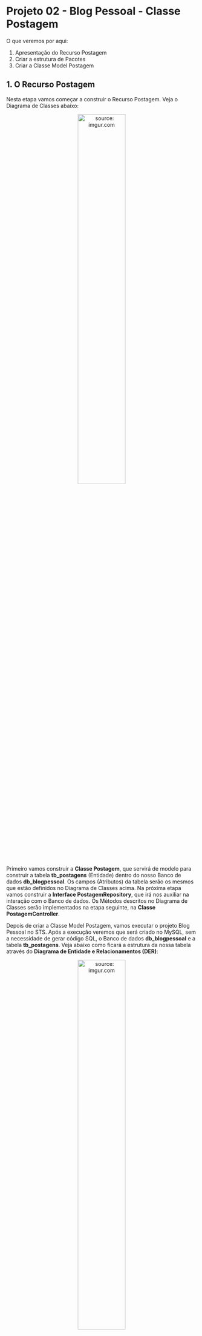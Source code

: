 <h1>Projeto 02 - Blog Pessoal - Classe Postagem</h1>

O que veremos por aqui:

1. Apresentação do Recurso Postagem
2. Criar a estrutura de Pacotes
3. Criar a Classe Model Postagem

<h2>1. O Recurso Postagem</h2>

Nesta etapa vamos começar a construir o Recurso Postagem. Veja o Diagrama de Classes abaixo: 

<div align="center"><img src="https://i.imgur.com/aKmFiA1.png" title="source: imgur.com" width="50%"/></div>

<br />

Primeiro vamos construir a **Classe Postagem**, que servirá de modelo para construir a tabela **tb_postagens** (Entidade) dentro do nosso Banco de dados **db_blogpessoal**. Os campos (Atributos) da tabela serão os mesmos que estão definidos no Diagrama de Classes acima. Na próxima etapa vamos construir a **Interface PostagemRepository**, que irá nos auxiliar na interação com o Banco de dados. Os Métodos descritos no Diagrama de Classes serão implementados na etapa seguinte, na **Classe PostagemController**.

Depois de criar a Classe Model Postagem, vamos executar o projeto Blog Pessoal no STS. Após a execução veremos que será criado no MySQL, sem a necessidade de gerar código SQL, o Banco de dados **db_blogpessoal** e a tabela **tb_postagens**. Veja abaixo como ficará a estrutura da nossa tabela através do **Diagrama de Entidade e Relacionamentos (DER)**:

<div align="center"><img src="https://i.imgur.com/jyU9az1.png" title="source: imgur.com" width="50%"/></div>

O **Dicionário de dados da nossa tabela tb_postagens** será o seguinte:

| Atributo   | Tipo de dado  | Descrição                                         | Chave |
| ---------- | ------------- | ------------------------------------------------- | ----- |
| **id**     | BIGINT        | Identificador único                               | PK    |
| **titulo** | VARCHAR(100)  | Título da postagem                                |       |
| **texto**  | VARCHAR(1000) | Conteúdo da postagem                              |       |
| **data**   | DATETIME(6)   | Data e hora da publicação/atualização da postagem |       |

<br />

<h2>👣 Passo 01 - Criar o Pacote Model</h2>

Na Source Folder Principal (**src/main/java**), observe que foi criado o pacote principal da nossa aplicação (**com.generation.blogpessoal**), onde todo o nosso código será desenvolvido. Na figura abaixo, podemos visualizar o pacote:

<div align="center"><img src="https://i.imgur.com/vTW7QkW.png" title="source: imgur.com" /></div>

Vamos criar dentro do pacote principal, sub pacotes que chamaremos de **Camadas**. Dentro destes sub pacotes, iremos criar as Classes e Interfaces da nossa aplicação, seguindo o modelo MVC.  Para criarmos o Recurso Postagem, vamos precisar de 3 Camadas:

| Camada         | Descrição                                                    |
| -------------- | ------------------------------------------------------------ |
| **Model**     | Camada responsável pela abstração dos nossos Objetos em registros das nossas tabelas, que serão geradas no Banco de dados. As Classes criadas nesta camada representam os objetos que serão persistidos no Banco de dados. |
| **Repository** | Camada responsável por implementar as Interfaces, que contém diversos Métodos pré-implementados para a  manipulação de dados de uma entidade, como Métodos para salvar, deletar,  listar e recuperar dados da Classe. Para criar estas Interfaces basta Herdar (extends) a Interface JpaRepository. |
| **Controller** | Camada responsável por receber todas as Requisições HTTP (HTTP Request), enviadas por um Cliente HTTP (Insomnia, Postman ou o Front-end da aplicação), para a nossa aplicação e responder (HTTP Response) as requisições de acordo com o resultado do processamento da requisição no Back-end. |

<br />

| <img src="https://i.imgur.com/vVDBDG0.png" title="source: imgur.com" width="200px"/> | <div align="left"> **ALERTA DE BSM:** *Mantenha a Atenção aos Detalhes ao criar a Camada Model. Um erro muito comum é criar os pacotes na Source Folder de Testes (imagem abaixo), ao invés de criar na Source Folder Principal.* </div> |
| ------------------------------------------------------------ | ------------------------------------------------------------ |

<br />

<div align="center"><img src="https://i.imgur.com/1SgI3ny.png" title="source: imgur.com" /></div>

Vamos começar criando a Camada Model:

1. No lado esquerdo superior, na Guia **Package explorer**, clique com o botão direito do mouse sobre a Package **com.generation.blogpessoal**, na Source Folder **src/main/java** e clique na opção  **New 🡪 Package**.

<div align="center"><img src="https://i.imgur.com/fAgudU6.png" title="source: imgur.com" /></div>

2. Na janela **New Java Package**, no item **Name**, acrescente no final do nome da Package **.model**, como mostra a figura abaixo:

<div align="center"><img src="https://i.imgur.com/tjKWK8p.png" title="source: imgur.com" /></div>

3. Clique no botão **Finish** para concluir.

A estrutura de pacotes da aplicação ficará igual a figura abaixo:

<div align="center"><img src="https://i.imgur.com/DwBPt9a.png" title="source: imgur.com" /></div>

<br />

<h2>👣 Passo 02 - Criar a Classe Postagem na Camada Model</h2>

Agora vamos criar a Classe Model que chamaremos de **Postagem**.

1. Clique com o botão direito do mouse sobre o **Pacote Model** (**com.generation.blogpessoal.model**), na Source Folder Principal (**src/main/java**), como mostra a figura abaixo:
2. Na sequência, clique na opção **New 🡪 Class**

<div align="center"><img src="https://i.imgur.com/1OmfACh.png" title="source: imgur.com" /></div>

3. Na janela **New Java Class**, no item **Name**, digite o nome da Classe (**Postagem**), como mostra a figura abaixo:

<div align="center"><img src="https://i.imgur.com/L4GTVy2.png" title="source: imgur.com" /></div>

4. Clique no botão **Finish** para concluir.
4. Na imagem abaixo, vemos a Classe Postagem, criada dentro da camada model:

<div align="center"><img src="https://i.imgur.com/2SRpAEm.png" title="source: imgur.com" /></div>

Agora vamos criar o código da **Classe Model Postagem**, como mostra a imagem abaixo:

 <div align="left"><img src="https://i.imgur.com/M5zecPp.png" title="source: imgur.com" /></div>

Vamos analisar o código:

**Linha 1:** Através do comando **package**, estamos informando o nome do pacote (camada), onde a Classe foi criada. Esta informação é inserida automaticamente pelo STS ao criar a Classe.

**Linhas 3 a 13:** Através do comando **import**, estamos indicados todos os pacotes que contém as Classes que estão sendo utilizadas na Classe Postagem.

| <img src="https://i.imgur.com/hOgWvSc.png" title="source: imgur.com" width="100px"/> | <div align="left"> **ATENÇÃO:** *Observe que nas linhas 7 a 13, as Classes estão sendo importadas do pacote Jakarta. Este pacote está disponível apenas a partir da versão 3.0.0 do Spring. Para versões anteriores do Spring, o pacote se chamava javax. Mantenha atenção aos detalhes ao importar os pacotes ou utilize o atalho CTRL + SHIFT + O, para efetuar a importação automática.* </div> |
| ------------------------------------------------------------ | ------------------------------------------------------------ |

**Linha 15:** A Anotação **@Entity** indica que esta Classe define uma entidade, ou seja, ela será utilizada para gerar uma tabela no Banco de dados da aplicação.

**Linha 16:** A Anotação **@Table** indica o nome da Tabela no Banco de dados. Caso esta anotação não seja declarada, o Banco de dados criará a tabela com o mesmo nome da Classe Model (Postagem). Observe que o nome da Tabela segue o padrão utilizado no SQL **tb_nome-da-tabela** (tb_postagens). O prefixo **tb** indica que se trata de uma Table (Tabela). O nome da Tabela é recomendado que seja **o mesmo da Classe Model** (postagem), em **letras minúsculas**, **sem espaços em branco ou caracteres especiais e acentos**. Observe que o **nome da tabela está no plural**, porque serão armazenadas várias postagens.

**Nas Linhas 21, 25, 29 e 32** foram criados os Atributos da Classe Postagem, que foram definidos no Diagrama de Classes acima. Veja na tabela abaixo a conversão de **Tipo de dados Java 🡪 MySQL**

| Atributo   | Tipo de dado Java                                            | Tipo de dado MySQL |
| ---------- | ------------------------------------------------------------ | ------------------ |
| **id**     | Long | BIGINT             |
| **titulo** | String | VARCHAR(100)       |
| **texto**  | String | VARCHAR(1000)      |
| **data**   | LocalDateTime | DATETIME(6)               |

| <img src="https://i.imgur.com/RfjtOFi.png" title="source: imgur.com" width="120px"/> | <div align="left">**DICA:** *Para relembrar os tipos de dados em Java, <a href="java_tipos.md">clique aqui</a> e explore os principais tipos de dados e Classes que o Java oferece.* </div> |
| ------------------------------------------------------------ | ------------------------------------------------------------ |

Observe que acima de cada Atributo foram adicionadas algumas Anotações. Estas anotações tem a função de configurar os parâmetros do Banco de dados e criar validações para os dados que serão inseridos no Objeto da Classe Postagem (tamanho, formato e etc).

**Linha 19:** A Anotação **@Id** inidica que o Atributo anotado será a **Chave Primária** (Primary Key - PK) da Tabela **tb_postagens**.

**Linha 20:** A Anotação **@GeneratedValue** indica que a **Chave Primária** será gerada pelo Banco de dados. O parâmetro **strategy** indica de que forma esta **Chave Primária** será gerada. A Estratégia **GenerationType.IDENTITY** indica que a Chave Primária será gerada pelo Banco de dados através da opção **auto-incremento** (auto-increment) do SQL, que gera uma sequência numérica iniciando em 1. Veja outras estratégias de geração da Chave Primária no <a href="#anexo2"><b>Anexo II</b></a>.

| <img src="https://i.imgur.com/hOgWvSc.png" title="source: imgur.com" width="80px"/> | <div align="left"> **ATENÇÃO:** *Não confundir o auto-incremento do Banco de Dados que inicia em 1 com o índice de um Array (Vetor ou Matriz) que inicia em 0.* </div> |
| ------------------------------------------------------------ | ------------------------------------------------------------ |

**Nas linhas 23 e 27:** A anotação **@NotBlank** não permite que o Atributo seja **Nulo ou contenha apenas espaços em branco**. Você pode configurar uma mensagem para o usuário através do Atributo **message**.

**Nas linhas 24 e 28:** A anotação **@Size** define o valor **Mínimo (min)** e o valor **Máximo (max)** de caracteres do Atributo. Não é obrigatório configurar os 2 parâmetros. Como o parâmetro **max** foi configurado, observe que o mesmo valor informado será inserido na definição dos Atributos **titulo** (**varchar(100)**) e texto (**varchar(1000)**) na tabela **tb_postagens** no Banco de dados. Você pode configurar uma mensagem para o usuário através do Atributo **message**.

| <img src="https://i.imgur.com/RfjtOFi.png" title="source: imgur.com" width="120px"/> | <div align="left">**DICA:** *Acesse o <a href="guia_jpa.md">Guia do JPA</a> e explore outras opções de Validação para os Atributos. Essas validações serão muito úteis em seus projetos futuros.* </div> |
| ------------------------------------------------------------ | ------------------------------------------------------------ |

**Na linha 31:** A anotação **@UpdateTimestamp** configura o Atributo **data** como **Timestamp**, ou seja, o Spring se encarregará de obter a data e a hora do Sistema Operacional e inserir no Atributo **data** toda vez que um Objeto da Classe Postagem for criado ou atualizado. 

<br />

<div align="left"><img src="https://i.imgur.com/sv8IEe1.png" title="source: imgur.com" width="25px"/> <a href="https://www.baeldung.com/jpa-entities#entity" target="_blank"><b>Documentação: <i>@Entity</i></b></a></div>

<div align="left"><img src="https://i.imgur.com/sv8IEe1.png" title="source: imgur.com" width="25px"/> <a href="https://www.baeldung.com/jpa-entities#table" target="_blank"><b>Documentação: <i>@Table</i></b></a></div>

<div align="left"><img src="https://i.imgur.com/sv8IEe1.png" title="source: imgur.com" width="25px"/> <a href="https://www.baeldung.com/jpa-entities#id" target="_blank"><b>Documentação: <i>@Id</i></b></a></div>

<div align="left"><img src="https://i.imgur.com/sv8IEe1.png" title="source: imgur.com" width="25px"/> <a href="https://www.baeldung.com/hibernate-identifiers" target="_blank"><b>Documentação: <i>@GeneratedValue</i></b></a></div>

<div align="left"><img src="https://i.imgur.com/sv8IEe1.png" title="source: imgur.com" width="25px"/> <a href="https://www.baeldung.com/javax-validation" target="_blank"><b>Documentação: <i>@NotBlank e @Size</i></b></a></div>

<div align="left"><img src="https://i.imgur.com/sv8IEe1.png" title="source: imgur.com" width="25px"/> <a href="https://thorben-janssen.com/persist-creation-update-timestamps-hibernate/" target="_blank"><b>Documentação: <i>@UpdateTimestamp</i></b></a></div>

<br />


<h2>👣 Passo 03 - Criar os Métodos Get e Set</h2>

Depois de criarmos os Atributos, precisamos criar os **Métodos Get e Set** para todos os Atributos da Classe. O Método Construtor não será necessário porquê o Spring utiliza um recurso chamado **Injeção de Dependência** (veremos na Classe PostagemController).

1. Posicione o cursor do mouse no ponto onde será criado os Métodos Get e Set.
2. No menu **Source**, clique na opção **Generate Getters and Setters...**

<div align="center"><img src="https://i.imgur.com/hgjkFLK.png" title="source: imgur.com" /></div>

3. Na tela **Generate Getters and Setters**, Clique no botão **Select All** para selecionar todos os Atributos e clique no botão **Generate**.

<div align="center"><img src="https://i.imgur.com/3M4zmbN.png" title="source: imgur.com" /></div>

4. A geração dos Métodos ficará igual a imagem abaixo:

<div align="left"><img src="https://i.imgur.com/UFCS81z.png" title="source: imgur.com" /></div>

5. Para concluir, não esqueça de **Salvar** a Classe.

<br />

<div align="left"><img src="https://i.imgur.com/JACNZiR.png" title="source: imgur.com" width="25px"/> <a href="https://github.com/conteudoGeneration/backend_blog_pessoal/blob/02-blog_pessoal_crud_02/blogpessoal/src/main/java/com/generation/blogpessoal/model/Postagem.java" target="_blank"><b>Código fonte da Classe Postagem</b></a></div>


<br />

<h2>👣 Passo 04 - Executar o projeto</h2>

1. No **STS**, na **Package Explorer**, clique na pasta **src/main/java** e na sequência clique no pacote principal **com.generation.blogpessoal**.
2. Clique com o botão direito do mouse sobre o arquivo **BlogpessoalApplication.java**.

<div align="center"><img src="https://i.imgur.com/Hz7v2S0.png" title="source: imgur.com" /></div>

3. No menu que será aberto, clique na opção **Run AS 🡪 Spring Boot App** como mostra a ﬁgura abaixo:

<div align="center"><img src="https://i.imgur.com/K9o5TpC.png" title="source: imgur.com" /></div>

<br />

Outra forma de executar o seu Projeto Spring é utilizando o **Spring Boot Dashboard**, como mostra a imagem abaixo:

<div align="center"><img src="https://i.imgur.com/7DPZUc8.png" title="source: imgur.com" /></div>

1. Selecione o Projeto que você deseja executar, como mostra a imagem acima.
2. Clique no botão <img src="https://i.imgur.com/AHCJCHf.png" title="source: imgur.com" width="4%"/> **Start** para **executar ou reiniciar** o Projeto.
3. Para **finalizar** o Projeto, clique no botão <img src="https://i.imgur.com/1UcCtn9.png" title="source: imgur.com" width="4%"/> **Stop**.

<br />

<h2>👣 Passo 05 - Checando o Banco de Dados</h2>

Vamos checar se o Banco de Dados **db_blogpessoal** e a Tabela **tb_postagens** foram criados no MySQL.

1. Na Caixa de pesquisas, localize o <b>MySQL Workbench</b> e abra a aplicação.

2. No <b>MySQL Workbench</b>, Clique sobre a <b>Conexão Local instance MySQL80</b>

<div align="center"><img  src="https://i.imgur.com/HBdNTkU.png" title="source: imgur.com" /></div>

3. Caso seja solicitada a senha, <b>digite a senha do usuário root</b> e marque a opção <b>Save password in vault</b> para gravar a senha e não perguntar novamente.

<div align="center"><img src="https://i.imgur.com/xC6JFoe.png" title="source: imgur.com" /></div>

4. Será aberta a janela principal do <b>MySQL Workbench</b>. 

<div align="center"><img src="https://i.imgur.com/jVDtxuJ.png" title="source: imgur.com" /></div>

5. Na janela **Schemas**, Clique no botão <img src="https://i.imgur.com/UANRDni.png" title="source: imgur.com" /> (Atualizar)

<div align="center"><img src="https://i.imgur.com/BF4g9mh.png" title="source: imgur.com" /></div>

6. Verifique se o Banco de dados **db_blogpessoal** e se a tabela **tb_postagens** foram criados, como mostra a figura abaixo:

<div align="center"><img src="https://i.imgur.com/eejb9X3.png" title="source: imgur.com" /></div>

<br />

<div align="left"><img src="https://i.imgur.com/JACNZiR.png" title="source: imgur.com" width="3%"/> <a href="https://github.com/conteudoGeneration/backend_blog_pessoal/tree/02-blog_pessoal_crud_02" target="_blank"><b>Código fonte do Projeto</b></a></div>

<br />

<br />

<h2 id="anexo1">Anexo I - Principais Mensagens de Erro</h2>

| Erro                                                         | Descrição                                                    |
| ------------------------------------------------------------ | ------------------------------------------------------------ |
| ***Failed to configure a DataSource: 'url' attribute is not specified and no embedded datasource could be configured.*** | A configuração da conexão com o Banco de dados não foi implementada. Configure a conexão com o Banco de dados no arquivo **application.properties** |
| ***Access denied for user 'root'@'localhost' (using password: YES)*** | O nome do usuário ou a senha do seu Banco de dados está incorreta. Verifique qual foi a senha que você cadastrou na instalação do seu MySQL e altere no arquivo **application.properties** |

<br />

<h2 id="anexo2">Anexo II - Estratégias para geração da Chave Primária</h2>

| **Estratégia**              | **Descrição**                                                |
| --------------------------- | ------------------------------------------------------------ |
| **GenerationType.AUTO**     | Valor padrão, deixa com o provedor de persistência a escolha da estratégia mais adequada de acordo com o Banco de dados. |
| **GenerationType.IDENTITY** | Informamos ao provedor de persistência que os valores a serem atribuídos ao identificador único serão gerados pela coluna de auto incremento do banco de dados. Assim, um valor para o identificador é gerado para cada registro inserido no banco. Alguns bancos de dados podem não suportar essa opção. |
| **GenerationType.SEQUENCE** | Informamos ao provedor de persistência que os valores serão gerados a partir de uma sequence. Caso não seja especificado um nome para a sequence, será utilizada uma sequence padrão, a qual será global, para todas as entidades. Caso uma sequence seja especificada, o provedor passará a adotar essa sequence para criação das chaves primárias. Alguns bancos de dados podem não suportar essa opção, como o MySQL por exemplo. |
| **GenerationType.TABLE**    | Com a opção TABLE é necessário criar uma tabela para gerenciar as chaves primárias. Por causa da sobrecarga de consultas necessárias para manter a tabela atualizada, essa opção é pouco recomendada. |

<br /><br />
	
<div align="left"><a href="README.md"><img src="https://i.imgur.com/XMgF3gl.png" title="source: imgur.com" width="3%"/>Voltar</a></div>
